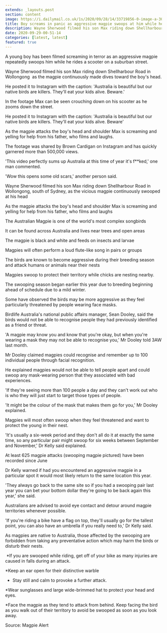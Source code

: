 ```yaml
---
extends: _layouts.post
section: content
image: https://i.dailymail.co.uk/1s/2020/09/28/14/33719856-0-image-a-30_1601299611086.jpg 
title: Boy screams in panic as aggressive magpie swoops at him while he rides a scooter on a footpath  
description: Wayne Sherwood filmed his son Max riding down Shellharbour Road in Wollongong, south of Sydney, as the vicious magpie continuously swooped at his head. 
date: 2020-09-29-00-51-14 
categories: [latest, latest] 
featured: true 
--- 
```

A young boy has been filmed screaming in terror as an aggressive magpie repeatedly swoops him while he rides a scooter on a suburban street. 

Wayne Sherwood filmed his son Max riding down Shellharbour Road in Wollongong  as the magpie continuously made dives toward the boy's head.

He posted it to Instagram with the caption: 'Australia is beautiful but our native birds are killers. They'll eat your kids alive. Beware.' 

In the footage Max can be seen crouching down on his scooter as he zooms down the street.

He posted it to Instagram with the caption: 'Australia is beautiful but our native birds are killers. They'll eat your kids alive. Beware'

As the magpie attacks the boy's head and shoulder Max is screaming and yelling for help from his father, who films and laughs. 

The footage was shared by Brown Cardigan on Instagram and has quickly garnered more than 500,000 views.

'This video perfectly sums up Australia at this time of year it's f**ked,' one man commented.

'Wow this opens some old scars,' another person said. 

Wayne Sherwood filmed his son Max riding down Shellharbour Road in Wollongong, south of Sydney, as the vicious magpie continuously swooped at his head

As the magpie attacks the boy's head and shoulder Max is screaming and yelling for help from his father, who films and laughs

The Australian Magpie is one of the world's most complex songbirds

It can be found across Australia and lives near trees and open areas 

The magpie is black and white and feeds on insects and larvae 

Magpies will often perform a loud flute-like song in pairs or groups

The birds are known to become aggressive during their breeding season and attack humans or animals near their nests 

Magpies swoop to protect their territory while chicks are nesting nearby.

The swooping season began earlier this year due to breeding beginning ahead of schedule due to a mild winter.

Some have observed the birds may be more aggressive as they feel particularly threatened by people wearing face masks.

Birdlife Australia's national public affairs manager, Sean Dooley, said the birds would not be able to recognise people they had previously identified as a friend or threat. 

'A magpie may know you and know that you're okay, but when you're wearing a mask they may not be able to recognise you,' Mr Dooley told 3AW last month.

Mr Dooley claimed magpies could recognise and remember up to 100 individual people through facial recognition.

He explained magpies would not be able to tell people apart and could swoop any mask-wearing person that they associated with bad experiences.

'If they're seeing more than 100 people a day and they can't work out who is who they will just start to target those types of people.

'It might be the colour of the mask that makes them go for you,' Mr Dooley explained. 

Magpies will most often swoop when they feel threatened and want to protect the young in their nest.

'It's usually a six-week period and they don't all do it at exactly the same time, so any particular pair might swoop for six weeks between September and November,' Dr Kelly said explained.

At least 625 magpie attacks (swooping magpie pictured) have been recorded since June

Dr Kelly warned if had you encountered an aggressive magpie in a particular spot it would most likely return to the same location this year.

'They always go back to the same site so if you had a swooping pair last year you can bet your bottom dollar they're going to be back again this year,' she said. 

Australians are advised to avoid eye contact and detour around magpie territories whenever possible.

'If you're riding a bike have a flag on top, they'll usually go for the tallest point, you can also have an umbrella if you really need to,' Dr Kelly said.

As magpies are native to Australia, those affected by the swooping are forbidden from taking any preventative action which may harm the birds or disturb their nests. 

 *If you are swooped while riding, get off of your bike as many injuries are caused in falls during an attack.

*Keep an ear open for their distinctive warble

* Stay still and calm to provoke a further attack.

*Wear sunglasses and large wide-brimmed hat to protect your head and eyes.

*Face the magpie as they tend to attack from behind. Keep facing the bird as you walk out of their territory to avoid be swooped as soon as you look away.

Source: Magpie Alert 

